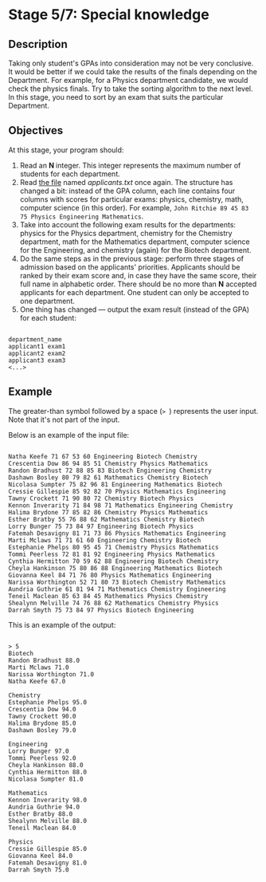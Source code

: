 <h1>Stage 5/7: Special knowledge</h1>

<h2>Description</h2>

<p>Taking only student's GPAs into consideration may not be very conclusive. It would be better if we could take the results of the finals depending on the Department. For example, for a Physics department candidate, we would check the physics finals. Try to take the sorting algorithm to the next level. In this stage, you need to sort by an exam that suits the particular Department.</p>

<h2>Objectives</h2>

<p>At this stage, your program should:</p>

<ol>
	<li>Read an <strong>N </strong>integer. This integer represents the maximum number of students for each department.</li>
	<li>Read <a target="_blank" href="https://stepik.org/media/attachments/lesson/493610/applicant_list_5.txt" rel="noopener noreferrer nofollow">the file</a> named <em>applicants.txt</em> once again. The structure has changed a bit: instead of the GPA column, each line contains four columns with scores for particular exams: physics, chemistry, math, computer science (in this order). For example, <code class="java">John Ritchie 89 45 83 75 Physics Engineering Mathematics</code>.</li>
	<li>Take into account the following exam results for the departments: physics for the Physics department, chemistry for the Chemistry department, math for the Mathematics department, computer science for the Engineering, and chemistry (again) for the Biotech department.</li>
	<li>Do the same steps as in the previous stage: perform three stages of admission based on the applicants' priorities. Applicants should be ranked by their exam score and, in case they have the same score, their full name in alphabetic order. There should be no more than <strong>N</strong> accepted applicants for each department. One student can only be accepted to one department. </li>
	<li>One thing has changed — output the exam result (instead of the GPA) for each student:</li>
</ol>

<pre><code class="language-no-highlight">
department_name
applicant1 exam1
applicant2 exam2
applicant3 exam3
&lt;...&gt;</code></pre>

<h2>Example</h2>

<p>The greater-than symbol followed by a space (<code class="java">&gt; </code>) represents the user input. Note that it's not part of the input.</p>

<p>Below is an example of the input file:</p>

<pre><code class="language-no-highlight">
Natha Keefe 71 67 53 60 Engineering Biotech Chemistry
Crescentia Dow 86 94 85 51 Chemistry Physics Mathematics
Randon Bradhust 72 88 85 83 Biotech Engineering Chemistry
Dashawn Bosley 80 79 82 61 Mathematics Chemistry Biotech
Nicolasa Sumpter 75 82 96 81 Engineering Mathematics Biotech
Cressie Gillespie 85 92 82 70 Physics Mathematics Engineering
Tawny Crockett 71 90 80 72 Chemistry Biotech Physics
Kennon Inverarity 71 84 98 71 Mathematics Engineering Chemistry
Halima Brydone 77 85 82 86 Chemistry Physics Mathematics
Esther Bratby 55 76 88 62 Mathematics Chemistry Biotech
Lorry Bunger 75 73 84 97 Engineering Biotech Physics
Fatemah Desavigny 81 71 73 86 Physics Mathematics Engineering
Marti Mclaws 71 71 61 60 Engineering Chemistry Biotech
Estephanie Phelps 80 95 45 71 Chemistry Physics Mathematics
Tommi Peerless 72 81 81 92 Engineering Physics Mathematics
Cynthia Hermitton 70 59 62 88 Engineering Biotech Chemistry
Cheyla Hankinson 75 80 86 88 Engineering Mathematics Biotech
Giovanna Keel 84 71 76 80 Physics Mathematics Engineering
Narissa Worthington 52 71 80 73 Biotech Chemistry Mathematics
Aundria Guthrie 61 81 94 71 Mathematics Chemistry Engineering
Teneil Maclean 85 63 84 45 Mathematics Physics Chemistry
Shealynn Melville 74 76 88 62 Mathematics Chemistry Physics
Darrah Smyth 75 73 84 97 Physics Biotech Engineering</code></pre>

<p>This is an example of the output:</p>

<pre><code class="language-no-highlight">
&gt; 5
Biotech
Randon Bradhust 88.0
Marti Mclaws 71.0
Narissa Worthington 71.0
Natha Keefe 67.0

Chemistry
Estephanie Phelps 95.0
Crescentia Dow 94.0
Tawny Crockett 90.0
Halima Brydone 85.0
Dashawn Bosley 79.0

Engineering
Lorry Bunger 97.0
Tommi Peerless 92.0
Cheyla Hankinson 88.0
Cynthia Hermitton 88.0
Nicolasa Sumpter 81.0

Mathematics
Kennon Inverarity 98.0
Aundria Guthrie 94.0
Esther Bratby 88.0
Shealynn Melville 88.0
Teneil Maclean 84.0

Physics
Cressie Gillespie 85.0
Giovanna Keel 84.0
Fatemah Desavigny 81.0
Darrah Smyth 75.0</code></pre>
